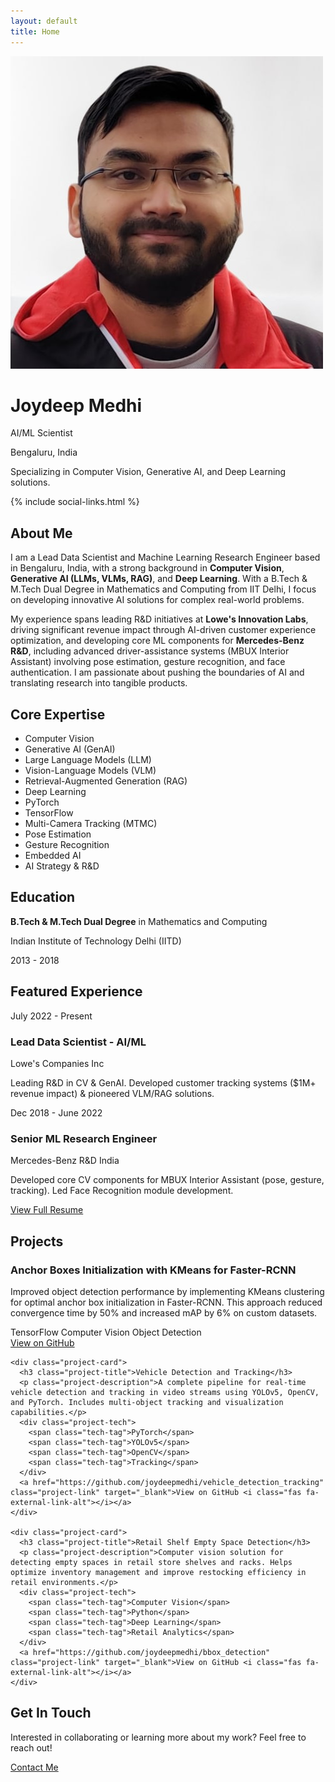 ```yaml
---
layout: default
title: Home
---
```


<div class="hero">
  <div class="hero-content">
    <img src="/assets/images/profile.png" alt="Joydeep Medhi profile photo" class="profile-pic" />
    <h1 class="animate-text">Joydeep Medhi</h1>
    <p class="lead">AI/ML Scientist</p>
    <p class="location">Bengaluru, India</p>
    <p class="lead-subtitle">Specializing in Computer Vision, Generative AI, and Deep Learning solutions.</p>
    {% include social-links.html %}
  </div>
</div>

<div class="section">
  <h2 class="section-title">About Me</h2>
  <p>
    I am a Lead Data Scientist and Machine Learning Research Engineer based in Bengaluru, India, with a strong background in <strong>Computer Vision</strong>, <strong>Generative AI (LLMs, VLMs, RAG)</strong>, and <strong>Deep Learning</strong>. With a B.Tech & M.Tech Dual Degree in Mathematics and Computing from IIT Delhi, I focus on developing innovative AI solutions for complex real-world problems.
  </p>
  <p>
    My experience spans leading R&D initiatives at <strong>Lowe's Innovation Labs</strong>, driving significant revenue impact through AI-driven customer experience optimization, and developing core ML components for <strong>Mercedes-Benz R&D</strong>, including advanced driver-assistance systems (MBUX Interior Assistant) involving pose estimation, gesture recognition, and face authentication. I am passionate about pushing the boundaries of AI and translating research into tangible products.
  </p>
</div>

<div class="section">
  <h2 class="section-title">Core Expertise</h2>
  <ul class="skills-list">
    <li class="skill-item">Computer Vision</li>
    <li class="skill-item">Generative AI (GenAI)</li>
    <li class="skill-item">Large Language Models (LLM)</li>
    <li class="skill-item">Vision-Language Models (VLM)</li>
    <li class="skill-item">Retrieval-Augmented Generation (RAG)</li>
    <li class="skill-item">Deep Learning</li>
    <li class="skill-item">PyTorch</li>
    <li class="skill-item">TensorFlow</li>
    <li class="skill-item">Multi-Camera Tracking (MTMC)</li>
    <li class="skill-item">Pose Estimation</li>
    <li class="skill-item">Gesture Recognition</li>
    <li class="skill-item">Embedded AI</li>
    <li class="skill-item">AI Strategy & R&D</li>
  </ul>
</div>

<div class="section education-section">
  <h2 class="section-title">Education</h2>
  <div class="education-highlight">
    <p><strong>B.Tech & M.Tech Dual Degree</strong> in Mathematics and Computing</p>
    <p class="education-institute">Indian Institute of Technology Delhi (IITD)</p>
    <p class="education-year">2013 - 2018</p>
  </div>
</div>

<div class="section">
  <h2 class="section-title">Featured Experience</h2>
  <div class="timeline">
    <div class="timeline-item">
      <div class="timeline-date">July 2022 - Present</div>
      <h3 class="timeline-title">Lead Data Scientist - AI/ML</h3>
      <div class="timeline-subtitle">Lowe's Companies Inc</div>
      <p>Leading R&D in CV & GenAI. Developed customer tracking systems ($1M+ revenue impact) & pioneered VLM/RAG solutions.</p>
    </div>
    <div class="timeline-item">
      <div class="timeline-date">Dec 2018 - June 2022</div>
      <h3 class="timeline-title">Senior ML Research Engineer</h3>
      <div class="timeline-subtitle">Mercedes-Benz R&D India</div>
      <p>Developed core CV components for MBUX Interior Assistant (pose, gesture, tracking). Led Face Recognition module development.</p>
    </div>
  </div>
  <p class="text-center mt-3">
    <a href="/resume/" class="button">View Full Resume</a>
  </p>
</div>

<div class="section">
  <h2 class="section-title">Projects</h2>
  <div class="projects-container">
    <div class="project-card">
      <h3 class="project-title">Anchor Boxes Initialization with KMeans for Faster-RCNN</h3>
      <p class="project-description">Improved object detection performance by implementing KMeans clustering for optimal anchor box initialization in Faster-RCNN. This approach reduced convergence time by 50% and increased mAP by 6% on custom datasets.</p>
      <div class="project-tech">
        <span class="tech-tag">TensorFlow</span>
        <span class="tech-tag">Computer Vision</span>
        <span class="tech-tag">Object Detection</span>
      </div>
      <a href="https://github.com/joydeepmedhi/Anchor-Boxes-with-KMeans" class="project-link" target="_blank">View on GitHub <i class="fas fa-external-link-alt"></i></a>
    </div>
    
    <div class="project-card">
      <h3 class="project-title">Vehicle Detection and Tracking</h3>
      <p class="project-description">A complete pipeline for real-time vehicle detection and tracking in video streams using YOLOv5, OpenCV, and PyTorch. Includes multi-object tracking and visualization capabilities.</p>
      <div class="project-tech">
        <span class="tech-tag">PyTorch</span>
        <span class="tech-tag">YOLOv5</span>
        <span class="tech-tag">OpenCV</span>
        <span class="tech-tag">Tracking</span>
      </div>
      <a href="https://github.com/joydeepmedhi/vehicle_detection_tracking" class="project-link" target="_blank">View on GitHub <i class="fas fa-external-link-alt"></i></a>
    </div>
    
    <div class="project-card">
      <h3 class="project-title">Retail Shelf Empty Space Detection</h3>
      <p class="project-description">Computer vision solution for detecting empty spaces in retail store shelves and racks. Helps optimize inventory management and improve restocking efficiency in retail environments.</p>
      <div class="project-tech">
        <span class="tech-tag">Computer Vision</span>
        <span class="tech-tag">Python</span>
        <span class="tech-tag">Deep Learning</span>
        <span class="tech-tag">Retail Analytics</span>
      </div>
      <a href="https://github.com/joydeepmedhi/bbox_detection" class="project-link" target="_blank">View on GitHub <i class="fas fa-external-link-alt"></i></a>
    </div>
  </div>
</div>

<div class="section">
  <h2 class="section-title">Get In Touch</h2>
  <p>Interested in collaborating or learning more about my work? Feel free to reach out!</p>
  <p class="text-center">
    <a href="/contact/" class="button button-primary">Contact Me</a>
  </p>
</div>
